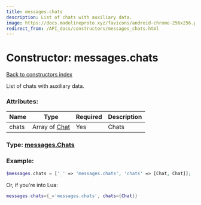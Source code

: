 ```yaml
---
title: messages.chats
description: List of chats with auxiliary data.
image: https://docs.madelineproto.xyz/favicons/android-chrome-256x256.png
redirect_from: /API_docs/constructors/messages_chats.html
---
```

# Constructor: messages.chats  
[Back to constructors index](index.md)



List of chats with auxiliary data.

### Attributes:

| Name     |    Type       | Required | Description |
|----------|---------------|----------|-------------|
|chats|Array of [Chat](../types/Chat.md) | Yes|Chats|



### Type: [messages.Chats](../types/messages.Chats.md)


### Example:

```php
$messages.chats = ['_' => 'messages.chats', 'chats' => [Chat, Chat]];
```  


Or, if you're into Lua:

```lua
messages.chats={_='messages.chats', chats={Chat}}

```



